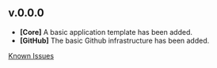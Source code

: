 ## v.0.0.0
- **[Core]** A basic application template has been added.
- **[GitHub]** The basic Github infrastructure has been added.

[Known Issues](https://github.com/YakkaDev/DiscordJS-Dual-Boilerplate/issues)